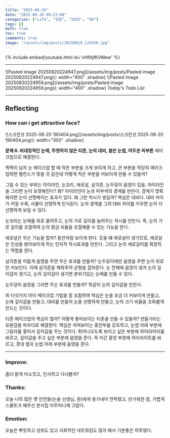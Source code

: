 ```yaml
---
title: "2025-08-20"
date: "2025-08-20 09:23:08"
categories: ["Life", "성찰", "2025", "08"]
tags: []
math: true
toc: true
comments: true
image: "/assets/img/posts/20250819_132450.jpg"
---
```


{% include embed/youtube.html id='vHfAjfKVMew' %}



---

![Pasted image 20250820224947.png](/assets/img/posts/Pasted image 20250820224947.png){: width="400" .shadow}
![Pasted image 20250820224959.png](/assets/img/posts/Pasted image 20250820224959.png){: width="400" .shadow}
_Today's Todo List_

---
## Reflecting
### How can i get attractive face?

![스크린샷 2025-08-20 190404.png](/assets/img/posts/스크린샷 2025-08-20 190404.png){: width="300" .shadow}

**문제 6. 비대칭적인 눈매, 뚜렷하지 않은 티존, 눈의 대비, 옅은 눈썹, 어두운 피부톤**
메이크업으로 해결한다.

짝짝이 남자 눈 메이크업 할 때 작은 부분을 크게 보이게 하고, 큰 부분을 적당히 메이크업하면 벨런스가 맞을 것 같은데 어떻게 작은 부분을 커보이게 만들 수 있을까?

그릴 수 있는 부위는 아이라인, 눈꼬리, 애굣살, 삼각존, 눈두덩이 음영이 있음. 아이라인을 그리면 눈이 또렷해진다? 왜? 아이라인이 눈과 피부색의 경계를 만든다. 경계가 명확해지면 눈이 선명해지는 효과가 있다. 왜 그런 착시가 생길까? 핵심은 대비다. 대비 차이가 커질 수록, 사물이 선명하게 인식된다. 눈의 경계를 그려 대비 차이를 키우면 눈이 더 선명하게 보일 수 있다. 

눈꼬리는 눈매를 위로 올려주고, 눈의 가로 길이를 늘려주는 착시를 만든다. 즉, 눈의 가로 길이를 조절하여 눈의 황금 비율을 조절해줄 수 있는 기능을 한다.

애굣살은 무슨 기능을 할까? 동안처럼 보이게 한다. 웃을 떄 애굣살이 생기므로, 애굣살은 인상을 밝아보이게 하는 인지적 착시효과를 만든다. 그리고 눈의 세로길이를 확장하는 역할을 한다.

삼각존을 어둡게 음영을 주면 무슨 효과를 만들까? 눈두덩이에만 음영을 주면 눈이 위로만 커보인다. 이때 삼각존을 채워주어 균형을 잡아준다. 눈 전체에 음영이 생겨 눈의 깊이감이 생기고, 눈의 깊이감이 생기면 분위기있는 눈매를 만들 수 있다.

눈두덩이 음영을 그리면 무슨 효과를 만들까? 똑같이 눈의 깊이감을 만든다.

위 다섯가지 아이 메이크업 기법을 잘 조합하여 핵심은 눈을 조금 더 커보이게 만들고, 눈에 깊이감을 만들고, 대비를 만들어 눈을 선명하게 만들고, 눈의 크기 비율을 조화롭게 만드는 것이다.

티존 메이크업의 핵심이 뭘까? 어떻게 좋아보이는 티존을 만들 수 있을까? 번들거리는 유뷴감을 파우더로 해결한다. 핵심은 꺼져보이는 중안부를 강조하고, 눈썹 아래 부분에 그림자를 줗어서 깊이감을 주는 것이다. 튀어나오도록 보이고 싶은 부분에 하이라이터를 바르고, 깊이감을 주고 싶은 부분에 음영을 준다. 즉 미간 중앙 부분에 하이라이트를 바르고, 콧대 옆과 눈썹 아래 부분에 음영을 준다.

---
### Improve: 
좀더 밝게 미소짓고, 인사하고 다녀볼까?
### Thanks: 
오늘 나의 많은 옛 인연들(논술 선생님, 완)에게 용기내어 연락했고, 반가워한 점, 가볍게 스몰토크 해주신 분식집 아주머니께 고맙다.
### Emotion: 
오늘은 뿌듯하고 성취도 있고 사회적인 네트워킹도 많이 해서 기분좋은 하루였다.